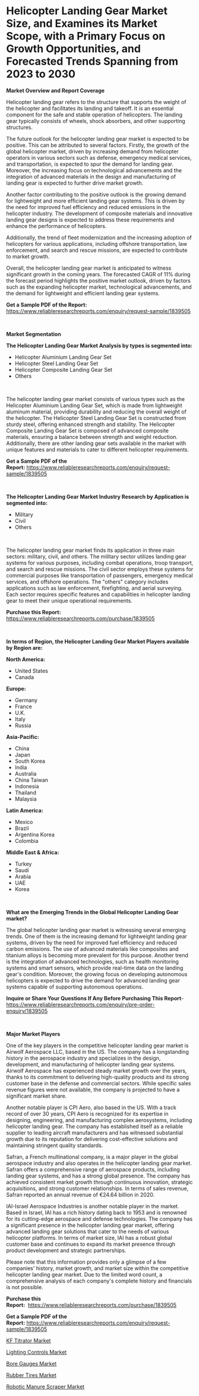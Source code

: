 <p><h1>Helicopter Landing Gear Market Size, and Examines its Market Scope, with a Primary Focus on Growth Opportunities, and Forecasted Trends Spanning from 2023 to 2030</h1></p><p><strong>Market Overview and Report Coverage</strong></p>
<p><p>Helicopter landing gear refers to the structure that supports the weight of the helicopter and facilitates its landing and takeoff. It is an essential component for the safe and stable operation of helicopters. The landing gear typically consists of wheels, shock absorbers, and other supporting structures.</p><p>The future outlook for the helicopter landing gear market is expected to be positive. This can be attributed to several factors. Firstly, the growth of the global helicopter market, driven by increasing demand from helicopter operators in various sectors such as defense, emergency medical services, and transportation, is expected to spur the demand for landing gear. Moreover, the increasing focus on technological advancements and the integration of advanced materials in the design and manufacturing of landing gear is expected to further drive market growth.</p><p>Another factor contributing to the positive outlook is the growing demand for lightweight and more efficient landing gear systems. This is driven by the need for improved fuel efficiency and reduced emissions in the helicopter industry. The development of composite materials and innovative landing gear designs is expected to address these requirements and enhance the performance of helicopters.</p><p>Additionally, the trend of fleet modernization and the increasing adoption of helicopters for various applications, including offshore transportation, law enforcement, and search and rescue missions, are expected to contribute to market growth.</p><p>Overall, the helicopter landing gear market is anticipated to witness significant growth in the coming years. The forecasted CAGR of 11% during the forecast period highlights the positive market outlook, driven by factors such as the expanding helicopter market, technological advancements, and the demand for lightweight and efficient landing gear systems.</p></p>
<p><strong>Get a Sample PDF of the Report:</strong> <a href="https://www.reliableresearchreports.com/enquiry/request-sample/1839505">https://www.reliableresearchreports.com/enquiry/request-sample/1839505</a></p>
<p>&nbsp;</p>
<p><strong>Market Segmentation</strong></p>
<p><strong>The Helicopter Landing Gear Market Analysis by types is segmented into:</strong></p>
<p><ul><li>Helicopter Aluminium Landing Gear Set</li><li>Helicopter Steel Landing Gear Set</li><li>Helicopter Composite Landing Gear Set</li><li>Others</li></ul></p>
<p>&nbsp;</p>
<p><p>The helicopter landing gear market consists of various types such as the Helicopter Aluminium Landing Gear Set, which is made from lightweight aluminum material, providing durability and reducing the overall weight of the helicopter. The Helicopter Steel Landing Gear Set is constructed from sturdy steel, offering enhanced strength and stability. The Helicopter Composite Landing Gear Set is composed of advanced composite materials, ensuring a balance between strength and weight reduction. Additionally, there are other landing gear sets available in the market with unique features and materials to cater to different helicopter requirements.</p></p>
<p><strong>Get a Sample PDF of the Report:</strong>&nbsp;<a href="https://www.reliableresearchreports.com/enquiry/request-sample/1839505">https://www.reliableresearchreports.com/enquiry/request-sample/1839505</a></p>
<p>&nbsp;</p>
<p><strong>The Helicopter Landing Gear Market Industry Research by Application is segmented into:</strong></p>
<p><ul><li>Military</li><li>Civil</li><li>Others</li></ul></p>
<p>&nbsp;</p>
<p><p>The helicopter landing gear market finds its application in three main sectors: military, civil, and others. The military sector utilizes landing gear systems for various purposes, including combat operations, troop transport, and search and rescue missions. The civil sector employs these systems for commercial purposes like transportation of passengers, emergency medical services, and offshore operations. The "others" category includes applications such as law enforcement, firefighting, and aerial surveying. Each sector requires specific features and capabilities in helicopter landing gear to meet their unique operational requirements.</p></p>
<p><strong>Purchase this Report:</strong>&nbsp; <a href="https://www.reliableresearchreports.com/purchase/1839505">https://www.reliableresearchreports.com/purchase/1839505</a></p>
<p>&nbsp;</p>
<p><strong>In terms of Region, the Helicopter Landing Gear Market Players available by Region are:</strong></p>
<p>
    <p> <strong> North America: </strong>
        <ul>
            <li>United States</li>
            <li>Canada</li>
        </ul>
        </p> 
    <p> <strong> Europe: </strong>
        <ul>
            <li>Germany</li>
            <li>France</li>
            <li>U.K.</li>
            <li>Italy</li>
            <li>Russia</li>
        </ul>
        </p> 
    <p> <strong> Asia-Pacific: </strong>
        <ul>
            <li>China</li>
            <li>Japan</li>
            <li>South Korea</li>
            <li>India</li>
            <li>Australia</li>
            <li>China Taiwan</li>
            <li>Indonesia</li>
            <li>Thailand</li>
            <li>Malaysia</li>
        </ul>
        </p> 
    <p> <strong> Latin America: </strong>
        <ul>
            <li>Mexico</li>
            <li>Brazil</li>
            <li>Argentina Korea</li>
            <li>Colombia</li>
        </ul>
        </p> 
    <p> <strong> Middle East & Africa: </strong>
        <ul>
            <li>Turkey</li>
            <li>Saudi</li>
            <li>Arabia</li>
            <li>UAE</li>
            <li>Korea</li>
        </ul>
    </p>
    </p>
<p>&nbsp;</p>
<p><strong>What are the Emerging Trends in the Global Helicopter Landing Gear market?</strong></p>
<p><p>The global helicopter landing gear market is witnessing several emerging trends. One of them is the increasing demand for lightweight landing gear systems, driven by the need for improved fuel efficiency and reduced carbon emissions. The use of advanced materials like composites and titanium alloys is becoming more prevalent for this purpose. Another trend is the integration of advanced technologies, such as health monitoring systems and smart sensors, which provide real-time data on the landing gear's condition. Moreover, the growing focus on developing autonomous helicopters is expected to drive the demand for advanced landing gear systems capable of supporting autonomous operations.</p></p>
<p><strong>Inquire or Share Your Questions If Any Before Purchasing This Report</strong>- <a href="https://www.reliableresearchreports.com/enquiry/pre-order-enquiry/1839505">https://www.reliableresearchreports.com/enquiry/pre-order-enquiry/1839505</a></p>
<p>&nbsp;</p>
<p><strong>Major Market Players</strong></p>
<p><p>One of the key players in the competitive helicopter landing gear market is Airwolf Aerospace LLC, based in the US. The company has a longstanding history in the aerospace industry and specializes in the design, development, and manufacturing of helicopter landing gear systems. Airwolf Aerospace has experienced steady market growth over the years, thanks to its commitment to delivering high-quality products and its strong customer base in the defense and commercial sectors. While specific sales revenue figures were not available, the company is projected to have a significant market share.</p><p>Another notable player is CPI Aero, also based in the US. With a track record of over 30 years, CPI Aero is recognized for its expertise in designing, engineering, and manufacturing complex aerosystems, including helicopter landing gear. The company has established itself as a reliable supplier to leading aircraft manufacturers and has witnessed substantial growth due to its reputation for delivering cost-effective solutions and maintaining stringent quality standards.</p><p>Safran, a French multinational company, is a major player in the global aerospace industry and also operates in the helicopter landing gear market. Safran offers a comprehensive range of aerospace products, including landing gear systems, and has a strong global presence. The company has achieved consistent market growth through continuous innovation, strategic acquisitions, and strong customer relationships. In terms of sales revenue, Safran reported an annual revenue of €24.64 billion in 2020.</p><p>IAI-Israel Aerospace Industries is another notable player in the market. Based in Israel, IAI has a rich history dating back to 1953 and is renowned for its cutting-edge aerospace and defense technologies. The company has a significant presence in the helicopter landing gear market, offering advanced landing gear solutions that cater to the needs of various helicopter platforms. In terms of market size, IAI has a robust global customer base and continues to expand its market presence through product development and strategic partnerships.</p><p>Please note that this information provides only a glimpse of a few companies' history, market growth, and market size within the competitive helicopter landing gear market. Due to the limited word count, a comprehensive analysis of each company's complete history and financials is not possible.</p></p>
<p><strong>Purchase this Report:</strong>&nbsp;&nbsp;<a href="https://www.reliableresearchreports.com/purchase/1839505">https://www.reliableresearchreports.com/purchase/1839505</a></p>
<p></p>
<p><strong>Get a Sample PDF of the Report:</strong>&nbsp;<a href="https://www.reliableresearchreports.com/enquiry/request-sample/1839505">https://www.reliableresearchreports.com/enquiry/request-sample/1839505</a></p>
<p><p><a href="https://www.linkedin.com/pulse/decoding-kf-titrator-market-deep-dive-latest-trends-segmentation-s9ppe/">KF Titrator Market</a></p><p><a href="https://medium.com/@sainreportprime/lighting-controls-market-trends-and-market-analysis-forecasted-for-period-2023-2030-5e09cf9c3b34">Lighting Controls Market</a></p><p><a href="https://medium.com/@chiragreportprime/bore-gauges-market-competitive-analysis-market-trends-and-forecast-to-2030-6201897e95e5">Bore Gauges Market</a></p><p><a href="https://github.com/Chiragrp23/Market-Research-Report-List-1/blob/main/rubber-tires-market.md">Rubber Tires Market</a></p><p><a href="https://www.linkedin.com/pulse/robotic-manure-scraper-market-size-share-global-analysis-report-ltzee/">Robotic Manure Scraper Market</a></p></p>